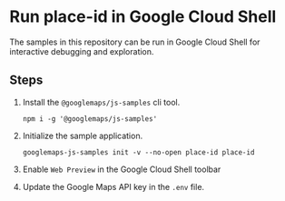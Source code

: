 # Run place-id in Google Cloud Shell

The samples in this repository can be run in Google Cloud Shell for interactive debugging and exploration.

## Steps

1. Install the `@googlemaps/js-samples` cli tool.

    ```
    npm i -g '@googlemaps/js-samples'
    ```
1. Initialize the sample application. 
    ```
    googlemaps-js-samples init -v --no-open place-id place-id
    ```
1. Enable `Web Preview` in the Google Cloud Shell toolbar
1. Update the Google Maps API key in the `.env` file.

